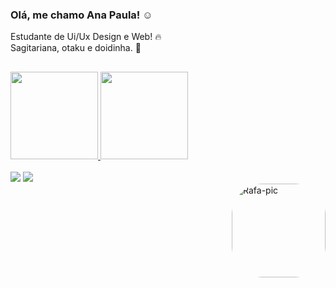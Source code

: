 ### Olá, me chamo Ana Paula! ☺️

Estudante de Ui/Ux Design e Web! 🔥 <br>
Sagitariana, otaku e doidinha. 🥰 <br>


   ##

<div align="left">
  <a href="https://github.com/Aninhabreu">
  <img height="140em" src="https://github-readme-stats.vercel.app/api?username=Aninhabreu&show_icons=true&theme=onedark&include_all_commits=true&count_private=true"/>
  <img height="140em" src="https://github-readme-stats.vercel.app/api/top-langs/?username=Aninhabreu&layout=compact&langs_count=7&theme=onedark"/>
</div><br>

  
<div>
 <a href="https://www.behance.net/anapaulaabreu" target="_blank"><img src="https://img.shields.io/badge/-Behance-lightgrey" target="_blank"></a>
 <a href="https://www.linkedin.com/in/aninhabreu/" target="_blank"><img src="https://img.shields.io/badge/-LinkedIn-blue" target="_blank"></a>
  </div>
  
<img align="right" alt="Rafa-pic" height="150" style="border-radius:50px;" src="https://pa1.narvii.com/6479/9747b7158d4a21faaaebabc9e3a88880bb1f45a7_hq.gif">
  
